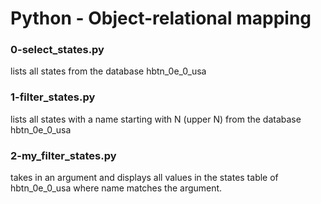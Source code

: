 # Python - Object-relational mapping

### 0-select_states.py
lists all states from the database hbtn_0e_0_usa
### 1-filter_states.py
lists all states with a name starting with N (upper N) from the database hbtn_0e_0_usa
### 2-my_filter_states.py
takes in an argument and displays all values in the states table of hbtn_0e_0_usa where name matches the argument.
